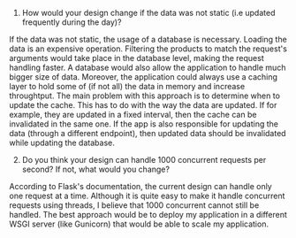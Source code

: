 1. How would your design change if the data was not static (i.e updated frequently
during the day)?

If the data was not static, the usage of a database is necessary.
Loading the data is an expensive operation.
Filtering the products to match the request's arguments would take place in the database level,
making the request handling faster.
A database would also allow the application to handle much bigger size of data.
Moreover, the application could always use a caching layer to hold some of (if not all)
the data in memory and increase throughtput.
The main problem with this approach is to determine when to update the cache.
This has to do with the way the data are updated.
If for example, they are updated in a fixed interval, then the cache can be invalidated in the same one.
If the app is also responsible for updating the data (through a different endpoint),
then updated data should be invalidated while updating the database.


2. Do you think your design can handle 1000 concurrent requests per second? If not, what
would you change?

According to Flask's documentation, the current design can handle only one request at a time.
Although it is quite easy to make it handle concurrent requests using threads,
I believe that 1000 concurrent cannot still be handled.
The best approach would be to deploy my application in a different WSGI server
(like Gunicorn) that would be able to scale my application.
